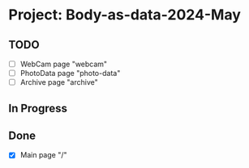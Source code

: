 # Project: Body-as-data-2024-May 

## TODO
- [ ] WebCam page "webcam"
- [ ] PhotoData page "photo-data"
- [ ] Archive page "archive"

## In Progress

## Done
- [x] Main page "/" 
